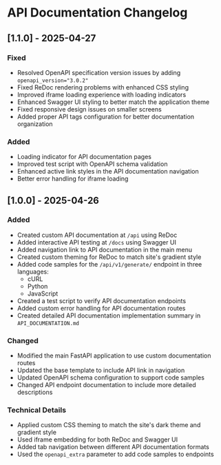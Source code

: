 # API Documentation Changelog

## [1.1.0] - 2025-04-27

### Fixed
- Resolved OpenAPI specification version issues by adding `openapi_version="3.0.2"`
- Fixed ReDoc rendering problems with enhanced CSS styling
- Improved iframe loading experience with loading indicators
- Enhanced Swagger UI styling to better match the application theme
- Fixed responsive design issues on smaller screens
- Added proper API tags configuration for better documentation organization

### Added
- Loading indicator for API documentation pages
- Improved test script with OpenAPI schema validation
- Enhanced active link styles in the API documentation navigation
- Better error handling for iframe loading

## [1.0.0] - 2025-04-26

### Added
- Created custom API documentation at `/api` using ReDoc
- Added interactive API testing at `/docs` using Swagger UI
- Added navigation link to API documentation in the main menu
- Created custom theming for ReDoc to match site's gradient style
- Added code samples for the `/api/v1/generate/` endpoint in three languages:
  - cURL
  - Python
  - JavaScript
- Created a test script to verify API documentation endpoints
- Added custom error handling for API documentation routes
- Created detailed API documentation implementation summary in `API_DOCUMENTATION.md`

### Changed
- Modified the main FastAPI application to use custom documentation routes
- Updated the base template to include API link in navigation
- Updated OpenAPI schema configuration to support code samples
- Changed API endpoint documentation to include more detailed descriptions

### Technical Details
- Applied custom CSS theming to match the site's dark theme and gradient style
- Used iframe embedding for both ReDoc and Swagger UI
- Added tab navigation between different API documentation formats
- Used the `openapi_extra` parameter to add code samples to endpoints 